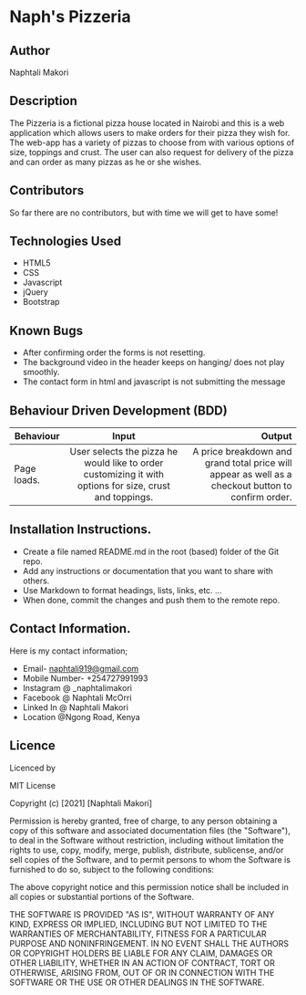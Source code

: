 # Naph's Pizzeria

## Author
Naphtali Makori

## Description
The Pizzeria is a fictional pizza house located in Nairobi and this is a web application which allows users to make orders for their pizza they wish for. The web-app has a variety of pizzas to choose from with various options of size, toppings and crust. The user can also request for delivery of the pizza and can order as many pizzas as he or she wishes.

## Contributors
So far there are no contributors, but with time we will get to have some!


## Technologies Used
* HTML5
* CSS
* Javascript
* jQuery
* Bootstrap

## Known Bugs
* After confirming order the forms is not resetting.
* The background video in the header keeps on hanging/ does not play smoothly.
* The contact form in html and javascript is not submitting the message 

## Behaviour Driven Development (BDD)
|Behaviour 	           |    Input 	                 |       Output          |
|----------------------------------------------|:-----------------------------------:|-----------------------------:|       
|Page loads.                         |   User selects the pizza he would like to order customizing it with options for size, crust and toppings.                   |A price breakdown and grand total price will appear as well as a checkout button to confirm order.     |                       |


## Installation Instructions.
* Create a file named README.md in the root (based) folder of the Git repo.
* Add any instructions or documentation that you want to share with others. 
* Use Markdown to format headings, lists, links, etc. ...
* When done, commit the changes and push them to the remote repo.

## Contact Information.
Here is my contact information;
* Email- naphtali919@gmail.com
* Mobile Number- +254727991993
* Instagram @ _naphtalimakori
* Facebook @ Naphtali McOrri
* Linked In @ Naphtali Makori
* Location @Ngong Road, Kenya
## Licence
Licenced by

MIT License

Copyright (c) [2021] [Naphtali Makori]

Permission is hereby granted, free of charge, to any person obtaining a copy
of this software and associated documentation files (the "Software"), to deal
in the Software without restriction, including without limitation the rights
to use, copy, modify, merge, publish, distribute, sublicense, and/or sell
copies of the Software, and to permit persons to whom the Software is
furnished to do so, subject to the following conditions:

The above copyright notice and this permission notice shall be included in all
copies or substantial portions of the Software.

THE SOFTWARE IS PROVIDED "AS IS", WITHOUT WARRANTY OF ANY KIND, EXPRESS OR
IMPLIED, INCLUDING BUT NOT LIMITED TO THE WARRANTIES OF MERCHANTABILITY,
FITNESS FOR A PARTICULAR PURPOSE AND NONINFRINGEMENT. IN NO EVENT SHALL THE
AUTHORS OR COPYRIGHT HOLDERS BE LIABLE FOR ANY CLAIM, DAMAGES OR OTHER
LIABILITY, WHETHER IN AN ACTION OF CONTRACT, TORT OR OTHERWISE, ARISING FROM,
OUT OF OR IN CONNECTION WITH THE SOFTWARE OR THE USE OR OTHER DEALINGS IN THE
SOFTWARE.
